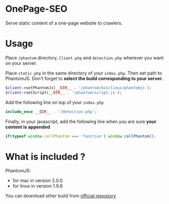 OnePage-SEO
===========
Serve static content of a one-page website to crawlers.

Usage
============
Place `/phantom` directory, `Client.php` and `detection.php` wherever you want on your server.

Place `static.php` in the same directory of your `index.php`. Then set path to PhantomJS. Don't forget to **select the build corresponding to your server**.
```php
$client->setPhantomJs(__DIR__ . '/phantom/bin/linux/phantomjs');
$client->setScript(__DIR__ . '/phantom/script.js');
```

Add the following line on top of your `index.php`
```php
include_once __DIR__ . '/detection.php';
```

Finally, in your javascript, add the following line when you are sure **your content is appended**
```js
if(typeof window.callPhantom === 'function') window.callPhantom();
```

What is included ?
==================
PhantomJS:
- for mac in version 2.0.0
- for linux in version 1.9.8

You can download other build from [official reposiory](https://bitbucket.org/ariya/phantomjs/downloads)